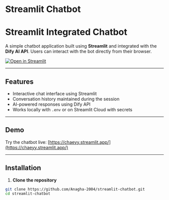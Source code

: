 ﻿# Streamlit Chatbot

# Streamlit Integrated Chatbot

A simple chatbot application built using **Streamlit** and integrated with the **Dify AI API**. Users can interact with the bot directly from their browser.

[![Open in Streamlit](https://static.streamlit.io/badges/streamlit_badge_black_white.svg)](https://chaeyy.streamlit.app/)

---

## Features
- Interactive chat interface using Streamlit
- Conversation history maintained during the session
- AI-powered responses using Dify API
- Works locally with `.env` or on Streamlit Cloud with secrets

---

## Demo
Try the chatbot live: [https://chaeyy.streamlit.app/](https://chaeyy.streamlit.app/)

---

## Installation

1. **Clone the repository**

```bash
git clone https://github.com/Anagha-2004/streamlit-chatbot.git
cd streamlit-chatbot
